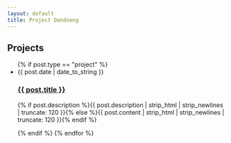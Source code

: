 ```yaml
---
layout: default
title: Project Dandoeng
---
```


<div id="articles">
  <h2>Projects</h2>
  <ul class="posts noList">
        {% if post.type == "project" %}
          <li>
            <span class="date">{{ post.date | date_to_string }}</span>
            <h3><a href="{{ post.url }}">{{ post.title }}</a></h3>
            <p class="description">{% if post.description %}{{ post.description  | strip_html | strip_newlines | truncate: 120 }}{% else %}{{ post.content | strip_html | strip_newlines | truncate: 120 }}{% endif %}</p>
          </li>
        {% endif %}
      {% endfor %}
  </ul>
</div>